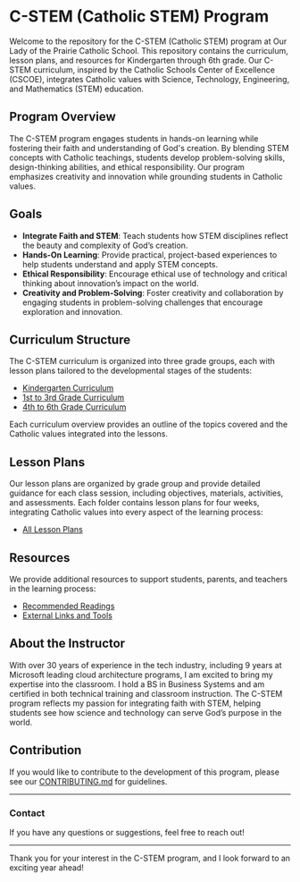 # C-STEM (Catholic STEM) Program

Welcome to the repository for the C-STEM (Catholic STEM) program at Our Lady of the Prairie Catholic School. This repository contains the curriculum, lesson plans, and resources for Kindergarten through 6th grade. Our C-STEM curriculum, inspired by the Catholic Schools Center of Excellence (CSCOE), integrates Catholic values with Science, Technology, Engineering, and Mathematics (STEM) education.

## Program Overview

The C-STEM program engages students in hands-on learning while fostering their faith and understanding of God's creation. By blending STEM concepts with Catholic teachings, students develop problem-solving skills, design-thinking abilities, and ethical responsibility. Our program emphasizes creativity and innovation while grounding students in Catholic values.

## Goals

- **Integrate Faith and STEM**: Teach students how STEM disciplines reflect the beauty and complexity of God’s creation.
- **Hands-On Learning**: Provide practical, project-based experiences to help students understand and apply STEM concepts.
- **Ethical Responsibility**: Encourage ethical use of technology and critical thinking about innovation’s impact on the world.
- **Creativity and Problem-Solving**: Foster creativity and collaboration by engaging students in problem-solving challenges that encourage exploration and innovation.

## Curriculum Structure

The C-STEM curriculum is organized into three grade groups, each with lesson plans tailored to the developmental stages of the students:

- [Kindergarten Curriculum](./Curriculum/Kindergarten_Curriculum.md)
- [1st to 3rd Grade Curriculum](./Curriculum/1-3_Curriculum.md)
- [4th to 6th Grade Curriculum](./Curriculum/4-6_Curriculum.md)

Each curriculum overview provides an outline of the topics covered and the Catholic values integrated into the lessons.

## Lesson Plans

Our lesson plans are organized by grade group and provide detailed guidance for each class session, including objectives, materials, activities, and assessments. Each folder contains lesson plans for four weeks, integrating Catholic values into every aspect of the learning process:

- [All Lesson Plans](./Curriculum/LessonPlans/)

## Resources

We provide additional resources to support students, parents, and teachers in the learning process:

- [Recommended Readings](./Resources/Recommended_Readings.md)
- [External Links and Tools](./Resources/External_Links.md)

## About the Instructor

With over 30 years of experience in the tech industry, including 9 years at Microsoft leading cloud architecture programs, I am excited to bring my expertise into the classroom. I hold a BS in Business Systems and am certified in both technical training and classroom instruction. The C-STEM program reflects my passion for integrating faith with STEM, helping students see how science and technology can serve God’s purpose in the world.

## Contribution

If you would like to contribute to the development of this program, please see our [CONTRIBUTING.md](./CONTRIBUTING.md) for guidelines.

---

### Contact

If you have any questions or suggestions, feel free to reach out!

---

Thank you for your interest in the C-STEM program, and I look forward to an exciting year ahead!
